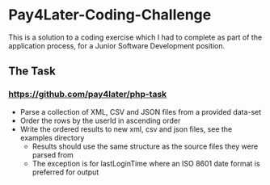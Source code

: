 # Pay4Later-Coding-Challenge
This is a solution to a coding exercise which I had to complete as part of the application process, for a Junior Software Development position.

## The Task 

### https://github.com/pay4later/php-task

* Parse a collection of XML, CSV and JSON files from a provided data-set
* Order the rows by the userId in ascending order
* Write the ordered results to new xml, csv and json files, see the examples directory
  * Results should use the same structure as the source files they were parsed from
  * The exception is for lastLoginTime where an ISO 8601 date format is preferred for output
